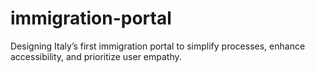 # immigration-portal
Designing Italy’s first immigration portal to simplify processes, enhance accessibility, and prioritize user empathy.
